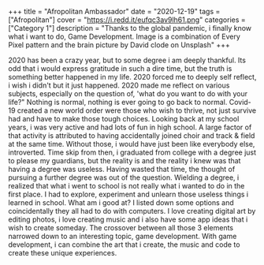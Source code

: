 +++
title = "Afropolitan Ambassador"
date = "2020-12-19"
tags = ["Afropolitan"]
cover = "https://i.redd.it/eufqc3av9lh61.png"
categories = ["Category 1"]
description = "Thanks to the global pandemic, i finally know what i want to do, Game Development. Image is a combination of Every Pixel pattern and the brain picture by David clode on Unsplash"
+++

2020 has been a crazy year, but to some degree i am deeply thankful. Its odd that i would express gratitude in such a dire time, but the truth is something better happened in my life. 2020 forced me to deeply self reflect, i wish i didn't but it just happened. 2020 made me reflect on various subjects, especially on the question of, 'what do you want to do with your life?" Nothing is normal, nothing is ever going to go back to normal. Covid-19 created a new world order were those who wish to thrive, not just survive had and have to make those tough choices. Looking back at my school years, i was very active and had lots of fun in high school. A large factor of that activity is attributed to having accidentally joined choir and track & field at the same time. Without those, i would have just been like everybody else, introverted. Time skip from then, i graduated from college with a degree just to please my guardians, but the reality is and the reality i knew was that having a degree was useless. Having wasted that time, the thought of pursuing a further degree was out of the question. Wielding a degree, i realized that what i went to school is not really what i wanted to do in the first place. I had to explore, experiment and unlearn those useless things i learned in school. What am i good at? I listed down some options and coincidentally they all had to do with computers. I love creating digital art by editing photos, i love creating music and i also have some app ideas that i wish to create someday. The crossover between all those 3 elements narrowed down to an interesting topic, game development. With game development, i can combine the art that i create, the music and code to create these unique experiences. 
